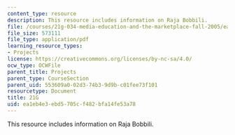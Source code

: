```yaml
---
content_type: resource
description: This resource includes information on Raja Bobbili.
file: /courses/21g-034-media-education-and-the-marketplace-fall-2005/ea1eb4e3ebd5705cf482bfa14fe53a78_MIT21G_034F05_wsisrajabobb.pdf
file_size: 573111
file_type: application/pdf
learning_resource_types:
- Projects
license: https://creativecommons.org/licenses/by-nc-sa/4.0/
ocw_type: OCWFile
parent_title: Projects
parent_type: CourseSection
parent_uid: 553609a0-02d3-74b3-9d9b-c01fee73f101
resourcetype: Document
title: 21G
uid: ea1eb4e3-ebd5-705c-f482-bfa14fe53a78
---
```

This resource includes information on Raja Bobbili.